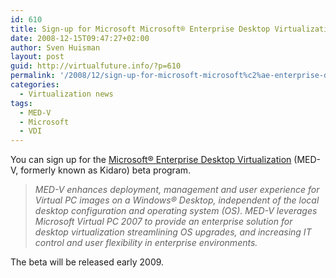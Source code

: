 ```yaml
---
id: 610
title: Sign-up for Microsoft Microsoft® Enterprise Desktop Virtualization beta
date: 2008-12-15T09:47:27+02:00
author: Sven Huisman
layout: post
guid: http://virtualfuture.info/?p=610
permalink: '/2008/12/sign-up-for-microsoft-microsoft%c2%ae-enterprise-desktop-virtualization-beta/'
categories:
  - Virtualization news
tags:
  - MED-V
  - Microsoft
  - VDI
---
```

You can sign up for the <a title="MED-V beta" href="http://co1piltwb.partners.extranet.microsoft.com/mcoeredir/mcoeredirect.aspx?linkId=11022098&s1=ee3d4e30-04a1-74c0-f285-fec01ea2073c" target="_blank">Microsoft® Enterprise Desktop Virtualization</a> (MED-V, formerly known as Kidaro) beta program.

> _MED-V enhances deployment, management and user experience for Virtual PC images on a Windows® Desktop, independent of the local desktop configuration and operating system (OS). MED-V leverages Microsoft Virtual PC 2007 to provide an enterprise solution for desktop virtualization streamlining OS upgrades, and increasing IT control and user flexibility in enterprise environments._

The beta will be released early 2009.